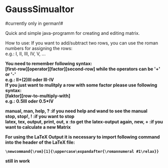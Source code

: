 # GaussSimualtor

#currently only in german!#

Quick and simple java-programm for creating and editing matrix.

How to use:
If you want to add/subtract two rows, you can use the roman numbers for assigning the rows:<br>
e.g.: I, II, III, IV, V, ...<b>

You need to remember following syntax:<br>
[first-row][operator][factor][second-row] while the operators can be '+' or '-'<br>
e.g.: II+(2)III oder III-IV<br>
If you just want to mulitply a row with some factor please use following syntax:<br>
[faktor][row-to-multiply-with]<br>
e.g.: 0.5III oder 0.5*IV

manual, man, help, ?                    :if you need help and wand to see the manual<br>
stop, stop!, !                          :if you want to stop<br>
latex, tex, output, print, out, x       :to get the latex-output<b>
again, new, +                           :if you want to calculate a new Matrix<br>

For using the LaTeX Output it is necessary to import following command into the header of the LaTeX file:
```
\newcommand{\rom}[1]{\uppercase\expandafter{\romannumeral #1\relax}}
```

still in work
